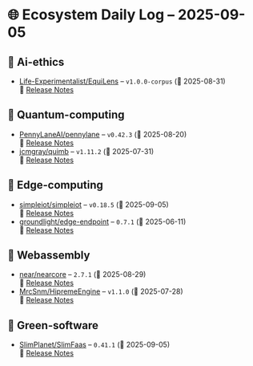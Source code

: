 # 🌐 Ecosystem Daily Log – 2025-09-05

## 🔹 Ai-ethics
- [Life-Experimentalist/EquiLens](https://github.com/Life-Experimentalist/EquiLens/releases/tag/v1.0.0-corpus) – `v1.0.0-corpus` (📅 2025-08-31)  
  🔗 [Release Notes](https://github.com/Life-Experimentalist/EquiLens/releases/tag/v1.0.0-corpus)

## 🔹 Quantum-computing
- [PennyLaneAI/pennylane](https://github.com/PennyLaneAI/pennylane/releases/tag/v0.42.3) – `v0.42.3` (📅 2025-08-20)  
  🔗 [Release Notes](https://github.com/PennyLaneAI/pennylane/releases/tag/v0.42.3)
- [jcmgray/quimb](https://github.com/jcmgray/quimb/releases/tag/v1.11.2) – `v1.11.2` (📅 2025-07-31)  
  🔗 [Release Notes](https://github.com/jcmgray/quimb/releases/tag/v1.11.2)

## 🔹 Edge-computing
- [simpleiot/simpleiot](https://github.com/simpleiot/simpleiot/releases/tag/v0.18.5) – `v0.18.5` (📅 2025-09-05)  
  🔗 [Release Notes](https://github.com/simpleiot/simpleiot/releases/tag/v0.18.5)
- [groundlight/edge-endpoint](https://github.com/groundlight/edge-endpoint/releases/tag/0.7.1) – `0.7.1` (📅 2025-06-11)  
  🔗 [Release Notes](https://github.com/groundlight/edge-endpoint/releases/tag/0.7.1)

## 🔹 Webassembly
- [near/nearcore](https://github.com/near/nearcore/releases/tag/2.7.1) – `2.7.1` (📅 2025-08-29)  
  🔗 [Release Notes](https://github.com/near/nearcore/releases/tag/2.7.1)
- [MrcSnm/HipremeEngine](https://github.com/MrcSnm/HipremeEngine/releases/tag/v1.1.0) – `v1.1.0` (📅 2025-07-28)  
  🔗 [Release Notes](https://github.com/MrcSnm/HipremeEngine/releases/tag/v1.1.0)

## 🔹 Green-software
- [SlimPlanet/SlimFaas](https://github.com/SlimPlanet/SlimFaas/releases/tag/0.41.1) – `0.41.1` (📅 2025-09-05)  
  🔗 [Release Notes](https://github.com/SlimPlanet/SlimFaas/releases/tag/0.41.1)